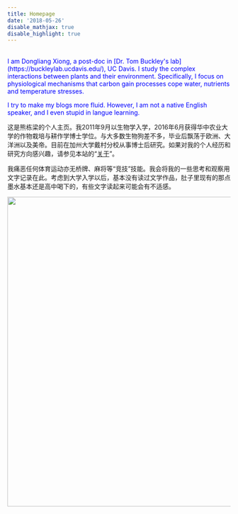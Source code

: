 ```yaml
---
title: Homepage
date: '2018-05-26'
disable_mathjax: true
disable_highlight: true
---
```


<br/>
<span style = "color:blue"> I am Dongliang Xiong, a post-doc in [Dr. Tom Buckley's lab](https://buckleylab.ucdavis.edu/), UC Davis. </span>
<span style = "color:blue"> I study the complex interactions between plants and their environment. Specifically, I focus on physiological mechanisms that carbon gain processes cope water, nutrients and temperature stresses. </span>

<span style = "color:blue"> I try to make my blogs more fluid. However, I am not a native English speaker, and I even stupid in langue learning. </span>


这是熊栋梁的个人主页。我2011年9月以生物学入学，2016年6月获得华中农业大学的作物栽培与耕作学博士学位。与大多数生物狗差不多，毕业后飘荡于欧洲、大洋洲以及美帝。目前在加州大学戴村分校从事博士后研究。如果对我的个人经历和研究方向感兴趣，请参见本站的“[关于](https://www.dlxiong.com/cn/about/)”。

我痛恶任何体育运动亦无桥牌、麻将等“竞技”技能。我会将我的一些思考和观察用文字记录在此。考虑到大学入学以后，基本没有读过文学作品，肚子里现有的那点墨水基本还是高中喝下的，有些文字读起来可能会有不适感。


<center> 

<img src="/img/veinlarge.png" width="700">

</center>

<br/> <br/>

<div class="widgetContainer" style="width:100px; margin-left: 300px;">
 
<script type="text/javascript" id="clstr_globe" src="//cdn.clustrmaps.com/globe.js?d=h3LHvXET5dit89LK07rlQSAN4UgPTmnOucWO5WUbSpg"> </script>

</div>